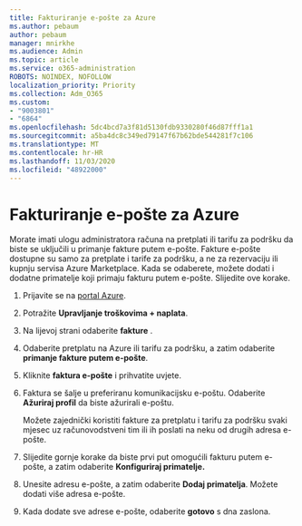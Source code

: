 ```yaml
---
title: Fakturiranje e-pošte za Azure
ms.author: pebaum
author: pebaum
manager: mnirkhe
ms.audience: Admin
ms.topic: article
ms.service: o365-administration
ROBOTS: NOINDEX, NOFOLLOW
localization_priority: Priority
ms.collection: Adm_O365
ms.custom:
- "9003801"
- "6864"
ms.openlocfilehash: 5dc4bcd7a3f81d5130fdb9330280f46d87fff1a1
ms.sourcegitcommit: a5ba4dc8c349ed79147f67b62bde544281f7c106
ms.translationtype: MT
ms.contentlocale: hr-HR
ms.lasthandoff: 11/03/2020
ms.locfileid: "48922000"
---
```

# <a name="azure-email-invoicing"></a>Fakturiranje e-pošte za Azure

Morate imati ulogu administratora računa na pretplati ili tarifu za podršku da biste se uključili u primanje fakture putem e-pošte. Fakture e-pošte dostupne su samo za pretplate i tarife za podršku, a ne za rezervaciju ili kupnju servisa Azure Marketplace. Kada se odaberete, možete dodati i dodatne primatelje koji primaju fakturu putem e-pošte. Slijedite ove korake.

1. Prijavite se na [portal Azure](https://portal.azure.com/).
2. Potražite **Upravljanje troškovima + naplata**.
3. Na lijevoj strani odaberite **fakture** .
4. Odaberite pretplatu na Azure ili tarifu za podršku, a zatim odaberite **primanje fakture putem e-pošte**.
5. Kliknite **faktura e-pošte** i prihvatite uvjete.
6. Faktura se šalje u preferiranu komunikacijsku e-poštu. Odaberite **Ažuriraj profil** da biste ažurirali e-poštu.  

    Možete zajednički koristiti fakture za pretplatu i tarifu za podršku svaki mjesec uz računovodstveni tim ili ih poslati na neku od drugih adresa e-pošte.  

7. Slijedite gornje korake da biste prvi put omogućili fakturu putem e-pošte, a zatim odaberite  **Konfiguriraj primatelje.**
8. Unesite adresu e-pošte, a zatim odaberite **Dodaj primatelja**. Možete dodati više adresa e-pošte.
9. Kada dodate sve adrese e-pošte, odaberite **gotovo** s dna zaslona.
